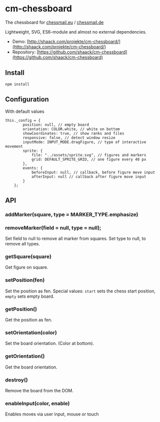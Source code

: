 # cm-chessboard

The chessboard for [chessmail.eu](https://www.chessmail.eu) / [chessmail.de](https://www.chessmail.de)

Lightweight, SVG, ES6-module and almost no external dependencies.

- Demo: [http://shaack.com/projekte/cm-chessboard/](http://shaack.com/projekte/cm-chessboard/)
- Repository: [https://github.com/shaack/cm-chessboard](https://github.com/shaack/cm-chessboard)

## Install

`npm install`

## Configuration

With default values
```
this._config = {
        position: null, // empty board
        orientation: COLOR.white, // white on bottom
        showCoordinates: true, // show ranks and files
        responsive: false, // detect window resize
        inputMode: INPUT_MODE.dragFigure, // type of interactive movement
        sprite: {
            file: "../assets/sprite.svg", // figures and markers
            grid: DEFAULT_SPRITE_GRID, // one figure every 40 px
        },
        events: {
            beforeInput: null, // callback, before figure move input
            afterInput: null // callback after figure move input
        }
    };
```  

## API

### addMarker(square, type = MARKER_TYPE.emphasize)
### removeMarker(field = null, type = null);

Set field to null to remove all marker from squares.
Set type to null, to remove all types.

### getSquare(square)

Get figure on square.

### setPosition(fen)

Set the position as fen. Special values: `start` sets the chess start position, `empty` sets empty board.

### getPosition()

Get the position as fen.

### setOrientation(color)

Set the board orientation. (Color at bottom).

###  getOrientation()

Get the board orientation. 

### destroy()

Remove the board from the DOM.

### enableInput(color, enable)

Enables moves via user input, mouse or touch